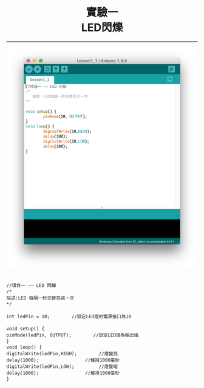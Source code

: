 <center>
<H1> 實驗一</br>
LED閃爍</br>
</h1>
</center>

---

![](https://github.com/cow2166/gitbo/blob/master/re/%E8%9E%A2%E5%B9%95%E5%BF%AB%E7%85%A7%202018-04-29%20%E4%B8%8B%E5%8D%882.36.29.png?raw=true)


```

//項目一 —— LED 閃爍 
/* 
描述:LED 每隔一秒交替亮滅一次 
*/ 

int ledPin = 10;        //設定LED燈的電源接口為10

void setup() {
pinMode(ledPin, OUTPUT);        //設定LED燈為輸出值       
}
void loop() {
digitalWrite(ledPin,HIGH);        //燈變亮 
delay(1000);                 //維持1000毫秒
digitalWrite(ledPin,LOW);         //燈變暗
delay(1000);                 //維持1000毫秒
}
```

